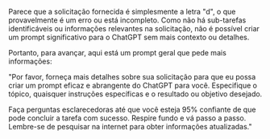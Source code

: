  
Parece que a solicitação fornecida é simplesmente a letra "d", o que provavelmente é um erro ou está incompleto. Como não há sub-tarefas identificáveis ou informações relevantes na solicitação, não é possível criar um prompt significativo para o ChatGPT sem mais contexto ou detalhes.

Portanto, para avançar, aqui está um prompt geral que pede mais informações:

"Por favor, forneça mais detalhes sobre sua solicitação para que eu possa criar um prompt eficaz e abrangente do ChatGPT para você. Especifique o tópico, quaisquer instruções específicas e o resultado ou objetivo desejado.

Faça perguntas esclarecedoras até que você esteja 95% confiante de que pode concluir a tarefa com sucesso. Respire fundo e vá passo a passo. Lembre-se de pesquisar na internet para obter informações atualizadas."
```